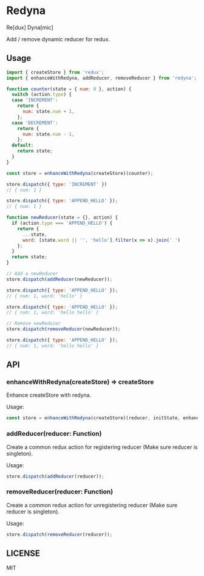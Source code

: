 # Redyna

Re[dux] Dyna[mic]

Add / remove dynamic reducer for redux.

## Usage

```js
import { createStore } from 'redux';
import { enhanceWithRedyna, addReducer, removeReducer } from 'redyna';

function counter(state = { num: 0 }, action) {
  switch (action.type) {
  case 'INCREMENT':
    return {
      num: state.num + 1,
    };
  case 'DECREMENT':
    return {
      num: state.num - 1,
    };
  default:
    return state;
  }
}

const store = enhanceWithRedyna(createStore)(counter);

store.dispatch({ type: 'INCREMENT' })
// { num: 1 }

store.dispatch({ type: 'APPEND_HELLO' });
// { num: 1 }

function newReducer(state = {}, action) {
  if (action.type === 'APPEND_HELLO') {
    return {
      ...state,
      word: [state.word || '', 'hello'].filter(x => x).join(' ')
    };
  }
  return state;
}

// Add a newReducer
store.dispatch(addReducer(newReducer));

store.dispatch({ type: 'APPEND_HELLO' });
// { num: 1, word: 'hello' }

store.dispatch({ type: 'APPEND_HELLO' });
// { num: 1, word: 'hello hello' }

// Remove newReducer
store.dispatch(removeReducer(newReducer));

store.dispatch({ type: 'APPEND_HELLO' });
// { num: 1, word: 'hello hello' }


```

## API

### enhanceWithRedyna(createStore) => createStore

Enhance createStore with redyna.

Usage:

``` js
const store = enhanceWithRedyna(createStore)(reducer, initState, enhancer);
```

### addReducer(reducer: Function)

Create a common redux action for registering reducer (Make sure reducer is singleton).

Usage:

``` js
store.dispatch(addReducer(reducer));
```

### removeReducer(reducer: Function)

Create a common redux action for unregistering reducer (Make sure reducer is singleton).

Usage:

``` js
store.dispatch(removeReducer(reducer));
```

## LICENSE

MIT

